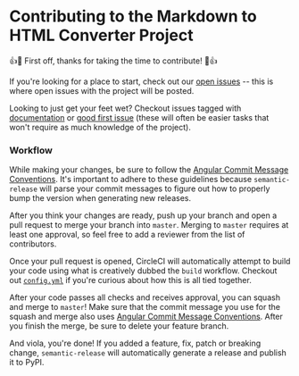 # Contributing to the Markdown to HTML Converter Project

👍🎉 First off, thanks for taking the time to contribute! 🎉👍

If you're looking for a place to start, check out our [open issues](https://github.com/AumitLeon/markdown_html_converter/issues) -- this is where open issues with the project will be posted. 

Looking to just get your feet wet? Checkout issues tagged with [documentation](https://github.com/AumitLeon/module_starter_cli/issues?q=is%3Aopen+is%3Aissue+label%3Adocumentation) or [good first issue](https://github.com/AumitLeon/module_starter_cli/issues?q=is%3Aopen+is%3Aissue+label%3A%22good+first+issue%22) (these will often be easier tasks that won't require as much knowledge of the project). 

### Workflow
While making your changes, be sure to follow the [Angular Commit Message Conventions](https://github.com/angular/angular.js/blob/master/DEVELOPERS.md#-git-commit-guidelines). It's important to adhere to these guidelines because `semantic-release` will parse your commit messages to figure out how to properly bump the version when generating new releases. 

After you think your changes are ready, push up your branch and open a pull request to merge your branch into `master`. Merging to `master` requires at least one approval, so feel free to add a reviewer from the list of contributors. 

Once your pull request is opened, CircleCI will automatically attempt to build your code using what is creatively dubbed the `build` workflow. Checkout out [`config.yml`](.circleci/config.yml) if you're curious about how this is all tied together. 

After your code passes all checks and receives approval, you can squash and merge to `master`! Make sure that the commit message you use for the squash and merge also uses [Angular Commit Message Conventions](https://github.com/angular/angular.js/blob/master/DEVELOPERS.md#-git-commit-guidelines). After you finish the merge, be sure to delete your feature branch.

And viola, you're done! If you added a feature, fix, patch or breaking change, `semantic-release` will automatically generate a release and publish it to PyPI. 
